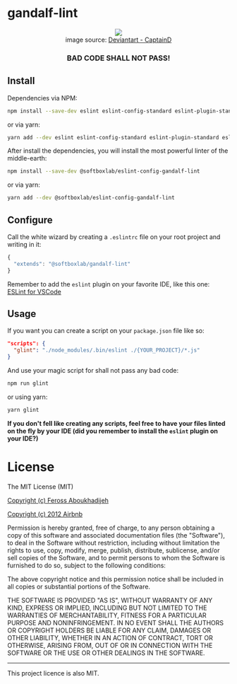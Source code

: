 # gandalf-lint

<p align="center">
	<img src="https://img00.deviantart.net/51e6/i/2004/144/1/b/you_shall_not_pass.jpg"/><br/>
	image source: <a href="https://www.deviantart.com/captaind/art/you-shall-not-pass-7505473">Deviantart - CaptainD</a>
</p>


<h3 align="center" style="font-weight: bold;">
  <b>BAD CODE SHALL NOT PASS!</b>
</h3>

## Install
Dependencies via NPM:
```bash
npm install --save-dev eslint eslint-config-standard eslint-plugin-standard eslint-plugin-promise eslint-plugin-import eslint-plugin-node
```

or via yarn:
```bash
yarn add --dev eslint eslint-config-standard eslint-plugin-standard eslint-plugin-promise eslint-plugin-import eslint-plugin-node
```

After install the dependencies, you will install the most powerful linter of the middle-earth:
```bash
npm install --save-dev @softboxlab/eslint-config-gandalf-lint
```

or via yarn:
```bash
yarn add --dev @softboxlab/eslint-config-gandalf-lint
```

## Configure
Call the white wizard by creating a `.eslintrc` file on your root project and writing in it:
```javascript
{
  "extends": "@softboxlab/gandalf-lint"
}
```

Remember to add the `eslint` plugin on your favorite IDE, like this one: [ESLint for VSCode](https://marketplace.visualstudio.com/items?itemName=dbaeumer.vscode-eslint)

## Usage
If you want you can create a script on your `package.json` file like so:
```json
"scripts": {
  "glint": "./node_modules/.bin/eslint ./{YOUR_PROJECT}/*.js"
}
```

And use your magic script for shall not pass any bad code:
```bash
npm run glint
```

or using yarn:

```bash
yarn glint
```

**If you don't fell like creating any scripts, feel free to have your files linted on the fly by your IDE (did you remember to install the `eslint` plugin on your IDE?)**



# License

The MIT License (MIT)

[Copyright (c) Feross Aboukhadijeh](https://github.com/standard/eslint-config-standard)

[Copyright (c) 2012 Airbnb](https://github.com/airbnb/javascript)

Permission is hereby granted, free of charge, to any person obtaining a copy of
this software and associated documentation files (the "Software"), to deal in
the Software without restriction, including without limitation the rights to
use, copy, modify, merge, publish, distribute, sublicense, and/or sell copies of
the Software, and to permit persons to whom the Software is furnished to do so,
subject to the following conditions:

The above copyright notice and this permission notice shall be included in all
copies or substantial portions of the Software.

THE SOFTWARE IS PROVIDED "AS IS", WITHOUT WARRANTY OF ANY KIND, EXPRESS OR
IMPLIED, INCLUDING BUT NOT LIMITED TO THE WARRANTIES OF MERCHANTABILITY, FITNESS
FOR A PARTICULAR PURPOSE AND NONINFRINGEMENT. IN NO EVENT SHALL THE AUTHORS OR
COPYRIGHT HOLDERS BE LIABLE FOR ANY CLAIM, DAMAGES OR OTHER LIABILITY, WHETHER
IN AN ACTION OF CONTRACT, TORT OR OTHERWISE, ARISING FROM, OUT OF OR IN
CONNECTION WITH THE SOFTWARE OR THE USE OR OTHER DEALINGS IN THE SOFTWARE.

---

This project licence is also MIT.
